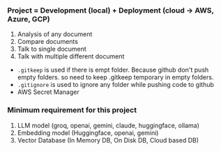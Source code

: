 ### **Project = Development (local) + Deployment (cloud -> AWS, Azure, GCP)**

1. Analysis of any document 
2. Compare documents
3. Talk to single document
4. Talk with multiple different document


- `.gitkeep` is used if there is empt folder. Because github don't push empty folders. so need to keep .gitkeep temporary in empty folders.
- `.gitignore` is used to ignore any folder while pushing code to github
- AWS Secret Manager

### Minimum requirement for this project 
1. LLM model (groq, openai, gemini, claude, huggingface, ollama)
2. Embedding model (Huggingface, openai, gemini)
3. Vector Database (In Memory DB, On Disk DB, Cloud based DB)